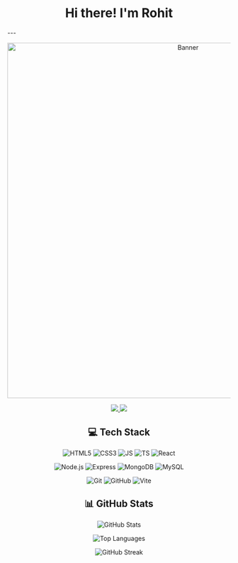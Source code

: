 
<h1 align="center">Hi there! I'm Rohit</h1>
---
<p align="center">
  <img src="" alt="Banner" width="800"/>
</p>


<p align="center">
  <a href="https://www.instagram.com/rohit.bele.18?igsh=MXZxdWthZ3VxMDBlYQ==" target="_blank">
  <img src="https://img.shields.io/badge/Instagram-E4405F?style=for-the-badge&logo=instagram&logoColor=white"/>
</a>

  <a href="https://www.linkedin.com/in/rohit-bele" target="_blank">
    <img src="https://img.shields.io/badge/LinkedIn-0077B5?style=for-the-badge&logo=linkedin&logoColor=white"/>
  </a>
</p>

<h2 align="center">💻 Tech Stack</h2>

<p align="center">
  <img src="https://img.shields.io/badge/HTML5-E34F26?style=for-the-badge&logo=html5&logoColor=white" alt="HTML5"/>
  <img src="https://img.shields.io/badge/CSS3-1572B6?style=for-the-badge&logo=css3&logoColor=white" alt="CSS3"/>
  <img src="https://img.shields.io/badge/JavaScript-F7DF1E?style=for-the-badge&logo=javascript&logoColor=black" alt="JS"/>
  <img src="https://img.shields.io/badge/TypeScript-3178C6?style=for-the-badge&logo=typescript&logoColor=white" alt="TS"/>
  <img src="https://img.shields.io/badge/React-61DAFB?style=for-the-badge&logo=react&logoColor=black" alt="React"/>
</p>
<p align="center">
  <img src="https://img.shields.io/badge/Node.js-339933?style=for-the-badge&logo=node.js&logoColor=white" alt="Node.js"/>
  <img src="https://img.shields.io/badge/Express.js-000000?style=for-the-badge&logo=express&logoColor=white" alt="Express"/>
  <img src="https://img.shields.io/badge/MongoDB-47A248?style=for-the-badge&logo=mongodb&logoColor=white" alt="MongoDB"/>
  <img src="https://img.shields.io/badge/MySQL-003545?style=for-the-badge&logo=mysql&logoColor=white" alt="MySQL"/>
</p>
<p align="center">
  <img src="https://img.shields.io/badge/Git-F05032?style=for-the-badge&logo=git&logoColor=white" alt="Git"/>
  <img src="https://img.shields.io/badge/GitHub-181717?style=for-the-badge&logo=github&logoColor=white" alt="GitHub"/>
  <img src="https://img.shields.io/badge/Vite-646CFF?style=for-the-badge&logo=vite&logoColor=white" alt="Vite"/>
</p>

<h2 align="center">📊 GitHub Stats</h2>

<p align="center">

  <img src="https://github-readme-stats.vercel.app/api?username=Rohit-Bele&show_icons=true&theme=radical" alt="GitHub Stats" />
</p>

<p align="center">
  <img src="https://github-readme-stats.vercel.app/api/top-langs/?username=Rohit-Bele&layout=compact&theme=radical" alt="Top Languages" />
</p>

<p align="center">
  <img src="https://github-readme-streak-stats.herokuapp.com/?user=Rohit-Bele&theme=radical" alt="GitHub Streak" />
</p>


